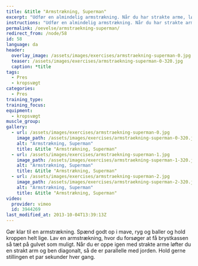 ```yaml
---
title: &title "Armstrækning, Superman"
excerpt: "Udfør en almindelig armstrækning. Når du har strakte arme, løfter du ben og arm diagonalt, mens du kun støtter på modsatte hånd og fod."
instructions: "Udfør en almindelig armstrækning. Når du har strakte arme, løfter du ben og arm diagonalt, mens du kun støtter på modsatte hånd og fod."
permalink: /oevelse/armstraekning-superman/
redirect_from: /node/58
id: 58
language: da
header:
  overlay_image: /assets/images/exercises/armstraekning-superman-0.jpg
  teaser: /assets/images/exercises/armstraekning-superman-0-320.jpg
  caption: *title
tags:
  - Pres
  - kropsvægt
categories:
  - Pres
training_type: 
training_focus: 
equipment:
  - kropsvægt
muscle_group:
gallery:
  - url: /assets/images/exercises/armstraekning-superman-0.jpg
    image_path: /assets/images/exercises/armstraekning-superman-0-320.jpg
    alt: "Armstrækning, Superman"
    title: &title "Armstrækning, Superman"
  - url: /assets/images/exercises/armstraekning-superman-1.jpg
    image_path: /assets/images/exercises/armstraekning-superman-1-320.jpg
    alt: "Armstrækning, Superman"
    title: &title "Armstrækning, Superman"
  - url: /assets/images/exercises/armstraekning-superman-2.jpg
    image_path: /assets/images/exercises/armstraekning-superman-2-320.jpg
    alt: "Armstrækning, Superman"
    title: &title "Armstrækning, Superman"
video:
  provider: vimeo
  id: 3944269
last_modified_at: 2013-10-04T13:39:13Z
---
```


Gør klar til en armstrækning. Spænd godt op i mave, ryg og baller og hold kroppen helt lige. Lav en armstrækning, hvor du forsøger at få brystkassen så tæt på gulvet som muligt. Når du er oppe igen med strakte arme løfter du en strakt arm og ben diagonalt, så de er parallelle med jorden. Hold gerne stillingen et par sekunder hver gang.
